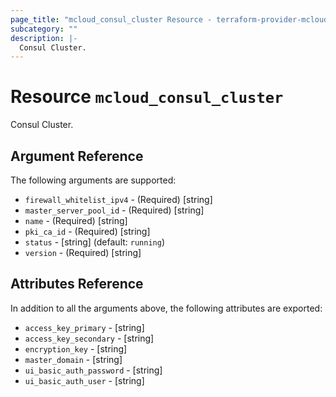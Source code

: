 ```yaml
---
page_title: "mcloud_consul_cluster Resource - terraform-provider-mcloud"
subcategory: ""
description: |-
  Consul Cluster.
---
```


# Resource `mcloud_consul_cluster`

Consul Cluster.



## Argument Reference

The following arguments are supported:

- `firewall_whitelist_ipv4` - (Required) [string]  
- `master_server_pool_id` - (Required) [string]  
- `name` - (Required) [string]  
- `pki_ca_id` - (Required) [string]  
- `status` - [string]   (default: `running`)
- `version` - (Required) [string]  

## Attributes Reference

In addition to all the arguments above, the following attributes are exported:

- `access_key_primary` - [string] 
- `access_key_secondary` - [string] 
- `encryption_key` - [string] 
- `master_domain` - [string] 
- `ui_basic_auth_password` - [string] 
- `ui_basic_auth_user` - [string] 